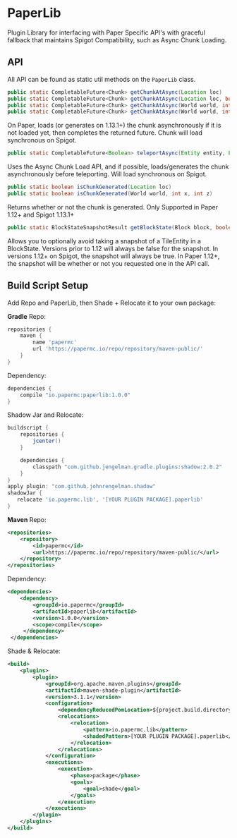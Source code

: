 # PaperLib
Plugin Library for interfacing with Paper Specific API's with graceful fallback that maintains Spigot Compatibility, such as Async Chunk Loading.

## API
All API can be found as static util methods on the `PaperLib` class.

```java
public static CompletableFuture<Chunk> getChunkAtAsync(Location loc)
public static CompletableFuture<Chunk> getChunkAtAsync(Location loc, boolean gen)
public static CompletableFuture<Chunk> getChunkAtAsync(World world, int x, int z)
public static CompletableFuture<Chunk> getChunkAtAsync(World world, int x, int z, boolean gen)
```
On Paper, loads (or generates on 1.13.1+) the chunk asynchronously if it is not loaded yet, then completes the returned future.
Chunk will load synchronous on Spigot.

```java
public static CompletableFuture<Boolean> teleportAsync(Entity entity, Location location)
```
Uses the Async Chunk Load API, and if possible, loads/generates the chunk asynchronously before teleporting.
Will load synchronous on Spigot.

```java
public static boolean isChunkGenerated(Location loc)
public static boolean isChunkGenerated(World world, int x, int z)
```
Returns whether or not the chunk is generated. Only Supported in Paper 1.12+ and Spigot 1.13.1+

```java
public static BlockStateSnapshotResult getBlockState(Block block, boolean useSnapshot)
```

Allows you to optionally avoid taking a snapshot of a TileEntity in a BlockState. Versions prior to 1.12 will always be
false for the snapshot. In versions 1.12+ on Spigot, the snapshot will always be true. In Paper 1.12+, the snapshot will
be whether or not you requested one in the API call.

## Build Script Setup
Add Repo and PaperLib, then Shade + Relocate it to your own package:

**Gradle**
Repo:
```groovy
repositories {
    maven {
        name 'papermc'
        url 'https://papermc.io/repo/repository/maven-public/'
    }
}
```

Dependency:
```groovy
dependencies {
    compile "io.papermc:paperlib:1.0.0"
}
```

Shadow Jar and Relocate:
```groovy
buildscript {
    repositories {
        jcenter()
    }

    dependencies {
        classpath "com.github.jengelman.gradle.plugins:shadow:2.0.2"
    }
}
apply plugin: "com.github.johnrengelman.shadow"
shadowJar {
   relocate 'io.papermc.lib', '[YOUR PLUGIN PACKAGE].paperlib'
}
```

**Maven**
Repo:
```xml
<repositories>
    <repository>
        <id>papermc</id>
        <url>https://papermc.io/repo/repository/maven-public/</url>
    </repository>
</repositories>
```
Dependency:
```xml
<dependencies>
    <dependency>
        <groupId>io.papermc</groupId>
        <artifactId>paperlib</artifactId>
        <version>1.0.0</version>
        <scope>compile</scope>
     </dependency>
 </dependencies>
 ```
 
Shade & Relocate:
```xml
<build>
    <plugins>
        <plugin>
            <groupId>org.apache.maven.plugins</groupId>
            <artifactId>maven-shade-plugin</artifactId>
            <version>3.1.1</version>
            <configuration>
                <dependencyReducedPomLocation>${project.build.directory}/dependency-reduced-pom.xml</dependencyReducedPomLocation>
                <relocations>
                    <relocation>
                        <pattern>io.papermc.lib</pattern>
                        <shadedPattern>[YOUR PLUGIN PACKAGE].paperlib</shadedPattern> <!-- Replace this -->
                    </relocation>
                </relocations>
            </configuration>
            <executions>
                <execution>
                    <phase>package</phase>
                    <goals>
                        <goal>shade</goal>
                    </goals>
                </execution>
            </executions>
        </plugin>
    </plugins>
</build>
```
